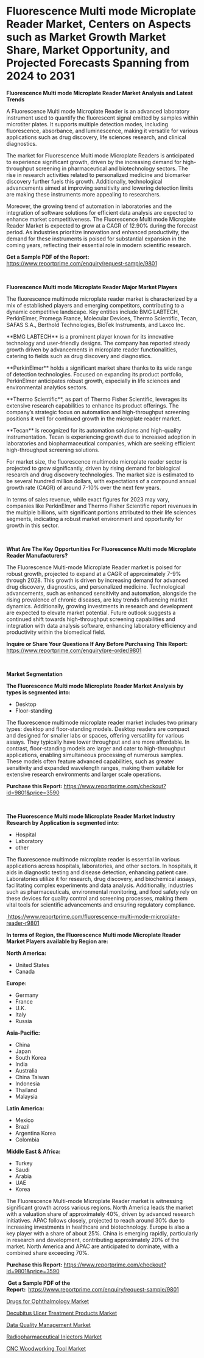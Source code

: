 <p><h1>Fluorescence Multi mode Microplate Reader Market, Centers on Aspects such as Market Growth Market Share, Market Opportunity, and Projected Forecasts Spanning from 2024 to 2031</h1></p><p><strong>Fluorescence Multi mode Microplate Reader Market Analysis and Latest Trends</strong></p>
<p><p>A Fluorescence Multi mode Microplate Reader is an advanced laboratory instrument used to quantify the fluorescent signal emitted by samples within microtiter plates. It supports multiple detection modes, including fluorescence, absorbance, and luminescence, making it versatile for various applications such as drug discovery, life sciences research, and clinical diagnostics.</p><p>The market for Fluorescence Multi mode Microplate Readers is anticipated to experience significant growth, driven by the increasing demand for high-throughput screening in pharmaceutical and biotechnology sectors. The rise in research activities related to personalized medicine and biomarker discovery further fuels this growth. Additionally, technological advancements aimed at improving sensitivity and lowering detection limits are making these instruments more appealing to researchers.</p><p>Moreover, the growing trend of automation in laboratories and the integration of software solutions for efficient data analysis are expected to enhance market competitiveness. The Fluorescence Multi mode Microplate Reader Market is expected to grow at a CAGR of 12.90% during the forecast period. As industries prioritize innovation and enhanced productivity, the demand for these instruments is poised for substantial expansion in the coming years, reflecting their essential role in modern scientific research.</p></p>
<p><strong>Get a Sample PDF of the Report:&nbsp;</strong> <a href="https://www.reportprime.com/enquiry/request-sample/9801">https://www.reportprime.com/enquiry/request-sample/9801</a></p>
<p>&nbsp;</p>
<p><strong>Fluorescence Multi mode Microplate Reader Major Market Players</strong></p>
<p><p>The fluorescence multimode microplate reader market is characterized by a mix of established players and emerging competitors, contributing to a dynamic competitive landscape. Key entities include BMG LABTECH, PerkinElmer, Promega France, Molecular Devices, Thermo Scientific, Tecan, SAFAS S.A., Berthold Technologies, BioTek Instruments, and Laxco Inc.</p><p>**BMG LABTECH** is a prominent player known for its innovative technology and user-friendly designs. The company has reported steady growth driven by advancements in microplate reader functionalities, catering to fields such as drug discovery and diagnostics. </p><p>**PerkinElmer** holds a significant market share thanks to its wide range of detection technologies. Focused on expanding its product portfolio, PerkinElmer anticipates robust growth, especially in life sciences and environmental analytics sectors.</p><p>**Thermo Scientific**, as part of Thermo Fisher Scientific, leverages its extensive research capabilities to enhance its product offerings. The company’s strategic focus on automation and high-throughput screening positions it well for continued growth in the microplate reader market.</p><p>**Tecan** is recognized for its automation solutions and high-quality instrumentation. Tecan is experiencing growth due to increased adoption in laboratories and biopharmaceutical companies, which are seeking efficient high-throughput screening solutions.</p><p>For market size, the fluorescence multimode microplate reader sector is projected to grow significantly, driven by rising demand for biological research and drug discovery technologies. The market size is estimated to be several hundred million dollars, with expectations of a compound annual growth rate (CAGR) of around 7-10% over the next few years.</p><p>In terms of sales revenue, while exact figures for 2023 may vary, companies like PerkinElmer and Thermo Fisher Scientific report revenues in the multiple billions, with significant portions attributed to their life sciences segments, indicating a robust market environment and opportunity for growth in this sector.</p></p>
<p>&nbsp;</p>
<p><strong>What Are The Key Opportunities For Fluorescence Multi mode Microplate Reader Manufacturers?</strong></p>
<p><p>The Fluorescence Multi-mode Microplate Reader market is poised for robust growth, projected to expand at a CAGR of approximately 7-9% through 2028. This growth is driven by increasing demand for advanced drug discovery, diagnostics, and personalized medicine. Technological advancements, such as enhanced sensitivity and automation, alongside the rising prevalence of chronic diseases, are key trends influencing market dynamics. Additionally, growing investments in research and development are expected to elevate market potential. Future outlook suggests a continued shift towards high-throughput screening capabilities and integration with data analysis software, enhancing laboratory efficiency and productivity within the biomedical field.</p></p>
<p><strong>Inquire or Share Your Questions If Any Before Purchasing This Report:</strong> <a href="https://www.reportprime.com/enquiry/pre-order/9801">https://www.reportprime.com/enquiry/pre-order/9801</a></p>
<p>&nbsp;</p>
<p><strong>Market Segmentation</strong></p>
<p><strong>The Fluorescence Multi mode Microplate Reader Market Analysis by types is segmented into:</strong></p>
<p><ul><li>Desktop</li><li>Floor-standing</li></ul></p>
<p><p>The fluorescence multimode microplate reader market includes two primary types: desktop and floor-standing models. Desktop readers are compact and designed for smaller labs or spaces, offering versatility for various assays. They typically have lower throughput and are more affordable. In contrast, floor-standing models are larger and cater to high-throughput applications, enabling simultaneous processing of numerous samples. These models often feature advanced capabilities, such as greater sensitivity and expanded wavelength ranges, making them suitable for extensive research environments and larger scale operations.</p></p>
<p><strong>Purchase this Report:&nbsp;</strong><a href="https://www.reportprime.com/checkout?id=9801&price=3590">https://www.reportprime.com/checkout?id=9801&price=3590</a></p>
<p>&nbsp;</p>
<p><strong>The Fluorescence Multi mode Microplate Reader Market Industry Research by Application is segmented into:</strong></p>
<p><ul><li>Hospital</li><li>Laboratory</li><li>other</li></ul></p>
<p><p>The fluorescence multimode microplate reader is essential in various applications across hospitals, laboratories, and other sectors. In hospitals, it aids in diagnostic testing and disease detection, enhancing patient care. Laboratories utilize it for research, drug discovery, and biochemical assays, facilitating complex experiments and data analysis. Additionally, industries such as pharmaceuticals, environmental monitoring, and food safety rely on these devices for quality control and screening processes, making them vital tools for scientific advancements and ensuring regulatory compliance.</p></p>
<p><a href="https://www.reportprime.com/fluorescence-multi-mode-microplate-reader-r9801">&nbsp;https://www.reportprime.com/fluorescence-multi-mode-microplate-reader-r9801</a></p>
<p><strong>In terms of Region, the Fluorescence Multi mode Microplate Reader Market Players available by Region are:</strong></p>
<p>
    <p> <strong> North America: </strong>
        <ul>
            <li>United States</li>
            <li>Canada</li>
        </ul>
        </p> 
    <p> <strong> Europe: </strong>
        <ul>
            <li>Germany</li>
            <li>France</li>
            <li>U.K.</li>
            <li>Italy</li>
            <li>Russia</li>
        </ul>
        </p> 
    <p> <strong> Asia-Pacific: </strong>
        <ul>
            <li>China</li>
            <li>Japan</li>
            <li>South Korea</li>
            <li>India</li>
            <li>Australia</li>
            <li>China Taiwan</li>
            <li>Indonesia</li>
            <li>Thailand</li>
            <li>Malaysia</li>
        </ul>
        </p> 
    <p> <strong> Latin America: </strong>
        <ul>
            <li>Mexico</li>
            <li>Brazil</li>
            <li>Argentina Korea</li>
            <li>Colombia</li>
        </ul>
        </p> 
    <p> <strong> Middle East & Africa: </strong>
        <ul>
            <li>Turkey</li>
            <li>Saudi</li>
            <li>Arabia</li>
            <li>UAE</li>
            <li>Korea</li>
        </ul>
    </p>
    </p>
<p><p>The Fluorescence Multi-mode Microplate Reader market is witnessing significant growth across various regions. North America leads the market with a valuation share of approximately 40%, driven by advanced research initiatives. APAC follows closely, projected to reach around 30% due to increasing investments in healthcare and biotechnology. Europe is also a key player with a share of about 25%. China is emerging rapidly, particularly in research and development, contributing approximately 20% of the market. North America and APAC are anticipated to dominate, with a combined share exceeding 70%.</p></p>
<p><strong>Purchase this Report: </strong><a href="https://www.reportprime.com/checkout?id=9801&price=3590">https://www.reportprime.com/checkout?id=9801&price=3590</a></p>
<p>&nbsp;<strong>Get a Sample PDF of the Report:&nbsp;&nbsp;</strong><a href="https://www.reportprime.com/enquiry/request-sample/9801">https://www.reportprime.com/enquiry/request-sample/9801</a></p>
<p><strong></strong></p>
<p><p><a href="https://medium.com/@kaceyrath00/the-growth-of-the-drugs-for-ophthalmology-market-has-been-significant-driven-by-various-critical-ba41fe8016e8">Drugs for Ophthalmology Market</a></p><p><a href="https://www.linkedin.com/pulse/decubitus-ulcer-treatment-products-market-industry-trends-forecast-ntsac?trackingId=%2BsSgmbtuQ4mxsQdO4Dv%2BUg%3D%3D">Decubitus Ulcer Treatment Products Market</a></p><p><a href="https://www.linkedin.com/pulse/future-ready-strategic-insights-global-data-quality-management-j45xc?trackingId=p511mJYkSmuwvlmqvvYhIA%3D%3D">Data Quality Management Market</a></p><p><a href="https://github.com/LaurenHoover80/Market-Research-Report-List-1/blob/main/radiopharmaceutical-injectors-market.md">Radiopharmaceutical Injectors Market</a></p><p><a href="https://issuu.com/reportprime-2/docs/cnc-woodworking-tool-market-size-20_2d945658c29104">CNC Woodworking Tool Market</a></p></p>